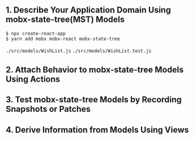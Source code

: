 #

## 1. Describe Your Application Domain Using mobx-state-tree(MST) Models

```sh
$ npx create-react-app
$ yarn add mobx mobx-react mobx-state-tree
```

`./src/models/WishList.js`
`./src/models/WishList.test.js`

## 2. Attach Behavior to mobx-state-tree Models Using Actions

## 3. Test mobx-state-tree Models by Recording Snapshots or Patches

## 4. Derive Information from Models Using Views
